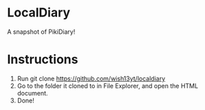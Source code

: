 # LocalDiary
A snapshot of PikiDiary!
# Instructions
1. Run git clone https://github.com/wish13yt/localdiary
2. Go to the folder it cloned to in File Explorer, and open the HTML document.
3. Done!
